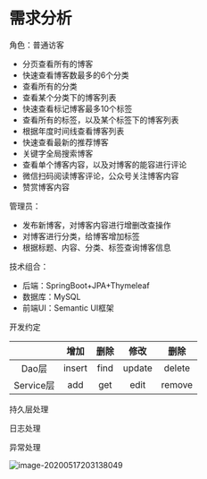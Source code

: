# 需求分析

角色：普通访客

+ 分页查看所有的博客
+ 快速查看博客数最多的6个分类
+ 查看所有的分类
+ 查看某个分类下的博客列表
+ 快速查看标记博客最多10个标签
+ 查看所有的标签，以及某个标签下的博客列表
+ 根据年度时间线查看博客列表
+ 快速查看最新的推荐博客
+ 关键字全局搜索博客
+ 查看单个博客内容，以及对博客的能容进行评论
+ 微信扫码阅读博客评论，公众号关注博客内容
+ 赞赏博客内容

管理员：

+ 发布新博客，对博客内容进行增删改查操作
+ 对博客进行分类，给博客增加标签
+ 根据标题、内容、分类、标签查询博客信息

技术组合：

+ 后端：SpringBoot+JPA+Thymeleaf
+ 数据库：MySQL
+ 前端UI：Semantic UI框架

开发约定

|           |  增加  | 删除 |  修改  |  删除  |
| :-------: | :----: | :--: | :----: | :----: |
|   Dao层   | insert | find | update | delete |
| Service层 |  add   | get  |  edit  | remove |

持久层处理



日志处理



异常处理

![image-20200517203138049](C:%5CUsers%5CHP%5CPictures%5Cmarkdown%5Cimage-20200517203138049.png)